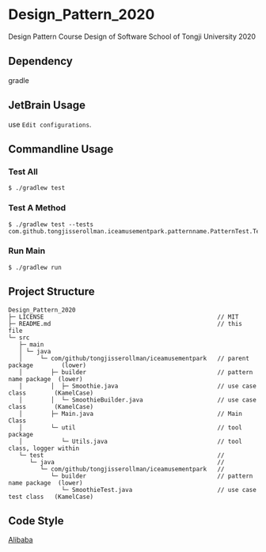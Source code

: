 # Design_Pattern_2020
Design Pattern Course Design of Software School of Tongji University 2020

## Dependency

gradle 

## JetBrain Usage

use `Edit configurations`.

## Commandline Usage

### Test All

```
$ ./gradlew test
```

### Test A Method

```
$ ./gradlew test --tests com.github.tongjisserollman.iceamusementpark.patternname.PatternTest.TestMethod
```

### Run Main

```
$ ./gradlew run
```

## Project Structure

```
Design_Pattern_2020                                 
├─ LICENSE                                                 // MIT
├─ README.md                                               // this file
└─ src
   ├─ main
   │ └─ java
   │     └─ com/github/tongjisserollman/iceamusementpark   // parent package        (lower)   
   │        ├─ builder                                     // pattern name package  (lower)
   │        │  ├─ Smoothie.java                            // use case class        (KamelCase)
   │        │  └─ SmoothieBuilder.java                     // use case class        (KamelCase)
   │        ├─ Main.java                                   // Main Class
   │        └─ util                                        // tool package
   │           └─ Utils.java                               // tool class, logger within
   └─ test                                                 //
      └─ java                                              //
         └─ com/github/tongjisserollman/iceamusementpark   //
            └─ builder                                     // pattern name package  (lower)
               └─ SmoothieTest.java                        // use case test class   (KamelCase)

```

## Code Style

[Alibaba](https://github.com/alibaba/Alibaba-Java-Coding-Guidelines.git)
